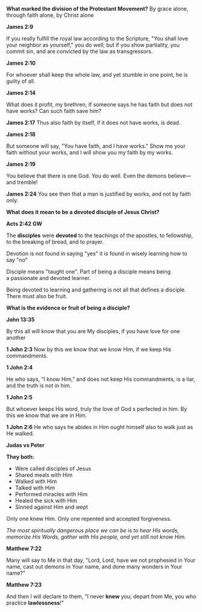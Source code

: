 **What marked the division of the Protestant Movement?**
By grace alone, through faith alone, by Christ alone

**James 2:9**

If you really fulfill the royal law according to the Scripture, "You shall love your neighbor as yourself," you do well; but if you show partiality, you commit sin, and are convicted by the law as transgressors.

**James 2:10**

For whoever shall keep the whole law, and yet stumble in one point, he is guilty of all.

**James 2:14**

What does it profit, my brethren, if someone says he has faith but does not have works? Can such faith save him?

**James 2:17**
Thus also faith by itself, if it does not have works, is dead.

**James 2:18**

But someone will say, "You have faith, and I have works." Show me your faith without your works, and I will show you my faith by my works.

**James 2:19**

You believe that there is one God. You do well. Even the demons believe—and tremble!

**James 2:24**
You see then that a man is justified by works, and not by faith only.

**What does it mean to be a devoted disciple of Jesus Christ?**

**Acts 2:42 GW**

The **disciples** were **devoted** to the teachings of the apostles, to fellowship, to the breaking of bread, and to prayer.

Devotion is not found in saying "yes" it is found in wisely learning how to say "no"

Disciple means "taught one". Part of being a disciple means being a passionate and devoted learner.

Being devoted to learning and gathering is not all that defines a disciple. There must also be fruit.

**What is the evidence or fruit of being a disciple?**

**John 13:35**

By this all will know that you are My disciples, if you have love for one another

**1 John 2:3**
Now by this we know that we know Him, if we keep His commandments.

**1 John 2:4**

He who says, “I know Him,” and does not keep His commandments, is a liar, and the truth is not in him.

**1 John 2:5**

But whoever keeps His word, truly the love of God s perfected in him. By this we know that we are in Him.

**1 John 2:6**
He who says he abides in Him ought himself also to walk just as He walked.

**Judas vs Peter**

**They both:**

- Were called disciples of Jesus
- Shared meals with Him
- Walked with Him
- Talked with Him
- Performed miracles with Him
- Healed the sick with Him
- Sinned against Him and wept

Only one knew Him. Only one repented and accepted forgiveness.

*The most spiritually dangerous place we can be is to hear His words, memorize His Words, gather with His people, and yet still not know Him.*

**Matthew 7:22**

Many will say to Me in that day, "Lord, Lord, have we not prophesied in Your name, cast out demons in Your name, and done many wonders in Your name?"

**Matthew 7:23**

And then I will declare to them, "I never **knew** you; depart from Me, you who practice **lawlessness**!"
